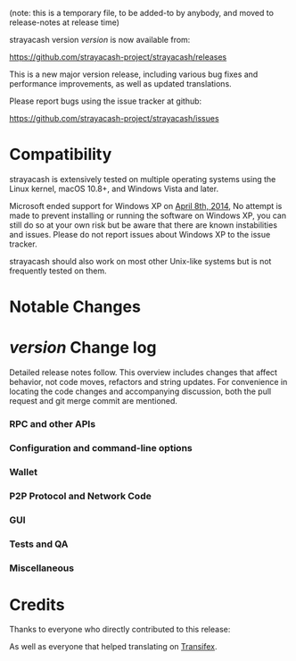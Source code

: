 (note: this is a temporary file, to be added-to by anybody, and moved to release-notes at release time)

strayacash version *version* is now available from:

  <https://github.com/strayacash-project/strayacash/releases>

This is a new major version release, including various bug fixes and
performance improvements, as well as updated translations.

Please report bugs using the issue tracker at github:

  <https://github.com/strayacash-project/strayacash/issues>

Compatibility
==============

strayacash is extensively tested on multiple operating systems using
the Linux kernel, macOS 10.8+, and Windows Vista and later.

Microsoft ended support for Windows XP on [April 8th, 2014](https://www.microsoft.com/en-us/WindowsForBusiness/end-of-xp-support),
No attempt is made to prevent installing or running the software on Windows XP, you
can still do so at your own risk but be aware that there are known instabilities and issues.
Please do not report issues about Windows XP to the issue tracker.

strayacash should also work on most other Unix-like systems but is not
frequently tested on them.

Notable Changes
===============



*version* Change log
=================

Detailed release notes follow. This overview includes changes that affect
behavior, not code moves, refactors and string updates. For convenience in locating
the code changes and accompanying discussion, both the pull request and
git merge commit are mentioned.

### RPC and other APIs


### Configuration and command-line options


### Wallet


### P2P Protocol and Network Code


### GUI


### Tests and QA


### Miscellaneous


Credits
=======

Thanks to everyone who directly contributed to this release:


As well as everyone that helped translating on [Transifex](https://www.transifex.com/projects/p/strayacash-project-translations/).
